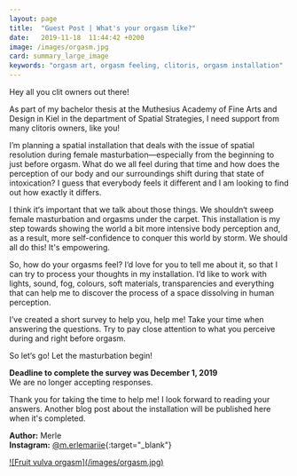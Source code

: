 ```yaml
---
layout: page
title:  "Guest Post | What's your orgasm like?"
date:   2019-11-18  11:44:42 +0200
image: /images/orgasm.jpg
card: summary_large_image
keywords: "orgasm art, orgasm feeling, clitoris, orgasm installation"
---
```

Hey all you clit owners out there! 

As part of my bachelor thesis at the Muthesius Academy of Fine Arts and Design in Kiel in the department of Spatial Strategies, I need support from many clitoris owners, like you!

I’m planning a spatial installation that deals with the issue of spatial resolution during female masturbation—especially from the beginning to just before orgasm. What do we all feel during that time and how does the perception of our body and our surroundings shift during that state of intoxication? I guess that everybody feels it different and I am looking to find out how exactly it differs. 

I think it‘s important that we talk about those things. We shouldn‘t sweep female masturbation and orgasms under the carpet. This installation is my step towards showing the world a bit more intensive body perception and, as a result, more self-confidence to conquer this world by storm. We should all do this! It's empowering.

So, how do your orgasms feel? I‘d love for you to tell me about it, so that I can try to process your thoughts in my installation. I‘d like to work with lights, sound, fog, colours, soft materials, transparencies and everything that can help me to discover the process of a space dissolving in human perception. 

I’ve created a short survey to help you, help me! Take your time when answering the questions. Try to pay close attention to what you perceive during and right before orgasm. 

So let‘s go! Let the masturbation begin!

**Deadline to complete the survey was December 1, 2019**  
We are no longer accepting responses.

Thank you for taking the time to help me! I look forward to reading your answers. Another blog post about the installation will be published here when it's completed.

**Author:** Merle  
**Instagram:** [@m.erlemariie](http://instagram.com/m.erlemariie){:target="_blank"}


<div class="image center" markdown="1"><a target="blank" href="https://unsplash.com/photos/mYt2lGON2cc">
![Fruit vulva orgasm](/images/orgasm.jpg)</a>
</div>
